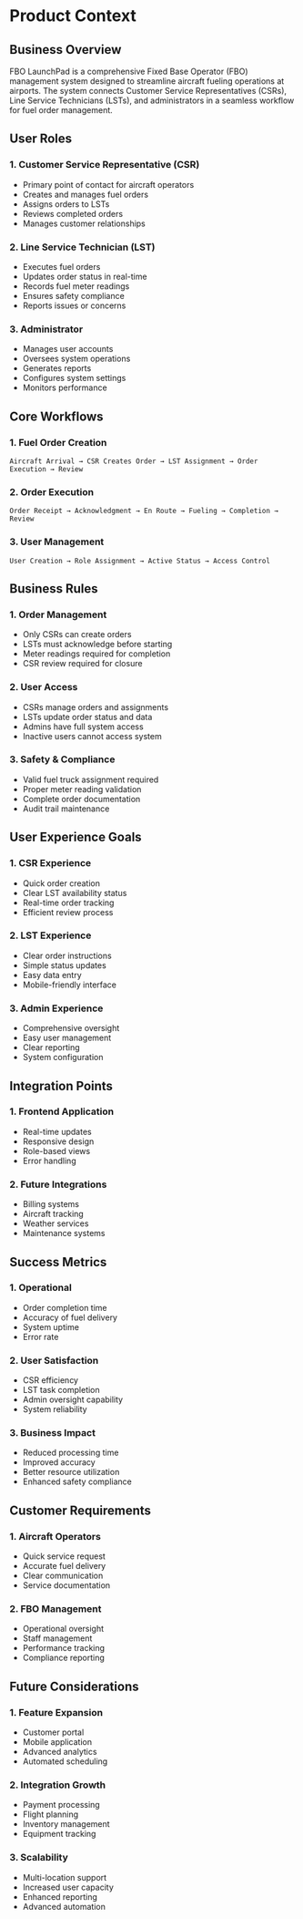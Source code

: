 # Product Context

## Business Overview

FBO LaunchPad is a comprehensive Fixed Base Operator (FBO) management system designed to streamline aircraft fueling operations at airports. The system connects Customer Service Representatives (CSRs), Line Service Technicians (LSTs), and administrators in a seamless workflow for fuel order management.

## User Roles

### 1. Customer Service Representative (CSR)
- Primary point of contact for aircraft operators
- Creates and manages fuel orders
- Assigns orders to LSTs
- Reviews completed orders
- Manages customer relationships

### 2. Line Service Technician (LST)
- Executes fuel orders
- Updates order status in real-time
- Records fuel meter readings
- Ensures safety compliance
- Reports issues or concerns

### 3. Administrator
- Manages user accounts
- Oversees system operations
- Generates reports
- Configures system settings
- Monitors performance

## Core Workflows

### 1. Fuel Order Creation
```
Aircraft Arrival → CSR Creates Order → LST Assignment → Order Execution → Review
```

### 2. Order Execution
```
Order Receipt → Acknowledgment → En Route → Fueling → Completion → Review
```

### 3. User Management
```
User Creation → Role Assignment → Active Status → Access Control
```

## Business Rules

### 1. Order Management
- Only CSRs can create orders
- LSTs must acknowledge before starting
- Meter readings required for completion
- CSR review required for closure

### 2. User Access
- CSRs manage orders and assignments
- LSTs update order status and data
- Admins have full system access
- Inactive users cannot access system

### 3. Safety & Compliance
- Valid fuel truck assignment required
- Proper meter reading validation
- Complete order documentation
- Audit trail maintenance

## User Experience Goals

### 1. CSR Experience
- Quick order creation
- Clear LST availability status
- Real-time order tracking
- Efficient review process

### 2. LST Experience
- Clear order instructions
- Simple status updates
- Easy data entry
- Mobile-friendly interface

### 3. Admin Experience
- Comprehensive oversight
- Easy user management
- Clear reporting
- System configuration

## Integration Points

### 1. Frontend Application
- Real-time updates
- Responsive design
- Role-based views
- Error handling

### 2. Future Integrations
- Billing systems
- Aircraft tracking
- Weather services
- Maintenance systems

## Success Metrics

### 1. Operational
- Order completion time
- Accuracy of fuel delivery
- System uptime
- Error rate

### 2. User Satisfaction
- CSR efficiency
- LST task completion
- Admin oversight capability
- System reliability

### 3. Business Impact
- Reduced processing time
- Improved accuracy
- Better resource utilization
- Enhanced safety compliance

## Customer Requirements

### 1. Aircraft Operators
- Quick service request
- Accurate fuel delivery
- Clear communication
- Service documentation

### 2. FBO Management
- Operational oversight
- Staff management
- Performance tracking
- Compliance reporting

## Future Considerations

### 1. Feature Expansion
- Customer portal
- Mobile application
- Advanced analytics
- Automated scheduling

### 2. Integration Growth
- Payment processing
- Flight planning
- Inventory management
- Equipment tracking

### 3. Scalability
- Multi-location support
- Increased user capacity
- Enhanced reporting
- Advanced automation 